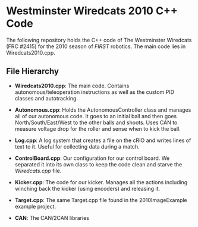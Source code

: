 Westminster Wiredcats 2010 C++ Code
===================================

The following repository holds the C++ code of The Westminster Wiredcats (FRC #2415) for the
2010 season of *FIRST* robotics. The main code lies in Wiredcats2010.cpp.

File Hierarchy
--------------

* **Wiredcats2010.cpp**: The main code. Contains autonomous/teleoperation instructions as well as the custom PID classes and autotracking.

* **Autonomous.cpp**: Holds the AutonomousController class and manages all of our autonomous code. It goes to an initial ball and then goes North/South/East/West to the other balls and shoots. Uses CAN to measure voltage drop for the roller and sense when to kick the ball.

* **Log.cpp**: A log system that creates a file on the cRIO and writes lines of text to it. Useful for collecting data during a match.

* **ControlBoard.cpp**: Our configuration for our control board. We separated it into its own class to keep the code clean and starve the *Wiredcats.cpp* file.

* **Kicker.cpp**: The code for our kicker. Manages all the actions including winching back the kicker (using encoders) and releasing it.

* **Target.cpp**: The same Target.cpp file found in the 2010ImageExample example project.

* **CAN**: The CAN/2CAN libraries